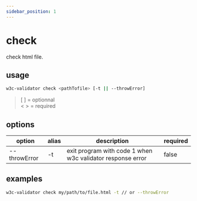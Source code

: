 ```yaml
---
sidebar_position: 1
---
```


# check

check html file.

## usage

```bash
w3c-validator check <pathTofile> [-t || --throwError]
```

> [ ] = optionnal<br/>
> < > = required

## options

| option       | alias | description                                                | required |
| ------------ | ----- | ---------------------------------------------------------- | -------- |
| --throwError | -t    | exit program with code 1 when w3c validator response error | false    |

## examples

```bash
w3c-validator check my/path/to/file.html -t // or --throwError
```
